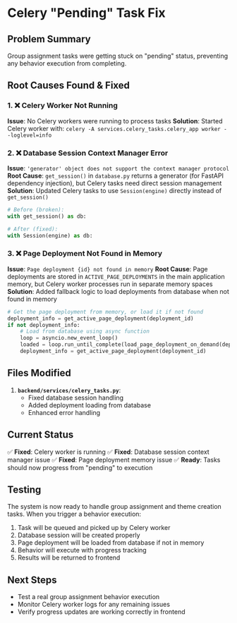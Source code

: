# Celery "Pending" Task Fix

## Problem Summary
Group assignment tasks were getting stuck on "pending" status, preventing any behavior execution from completing.

## Root Causes Found & Fixed

### 1. ❌ **Celery Worker Not Running**
**Issue**: No Celery workers were running to process tasks
**Solution**: Started Celery worker with: `celery -A services.celery_tasks.celery_app worker --loglevel=info`

### 2. ❌ **Database Session Context Manager Error**
**Issue**: `'generator' object does not support the context manager protocol`
**Root Cause**: `get_session()` in `database.py` returns a generator (for FastAPI dependency injection), but Celery tasks need direct session management
**Solution**: Updated Celery tasks to use `Session(engine)` directly instead of `get_session()`

```python
# Before (broken):
with get_session() as db:

# After (fixed):
with Session(engine) as db:
```

### 3. ❌ **Page Deployment Not Found in Memory**
**Issue**: `Page deployment {id} not found in memory`
**Root Cause**: Page deployments are stored in `ACTIVE_PAGE_DEPLOYMENTS` in the main application memory, but Celery worker processes run in separate memory spaces
**Solution**: Added fallback logic to load deployments from database when not found in memory

```python
# Get the page deployment from memory, or load it if not found
deployment_info = get_active_page_deployment(deployment_id)
if not deployment_info:
    # Load from database using async function
    loop = asyncio.new_event_loop()
    loaded = loop.run_until_complete(load_page_deployment_on_demand(deployment_id, executed_by_user_id, db))
    deployment_info = get_active_page_deployment(deployment_id)
```

## Files Modified
1. **`backend/services/celery_tasks.py`**:
   - Fixed database session handling
   - Added deployment loading from database
   - Enhanced error handling

## Current Status
✅ **Fixed**: Celery worker is running
✅ **Fixed**: Database session context manager issue
✅ **Fixed**: Page deployment memory issue
✅ **Ready**: Tasks should now progress from "pending" to execution

## Testing
The system is now ready to handle group assignment and theme creation tasks. When you trigger a behavior execution:

1. Task will be queued and picked up by Celery worker
2. Database session will be created properly
3. Page deployment will be loaded from database if not in memory
4. Behavior will execute with progress tracking
5. Results will be returned to frontend

## Next Steps
- Test a real group assignment behavior execution
- Monitor Celery worker logs for any remaining issues
- Verify progress updates are working correctly in frontend
